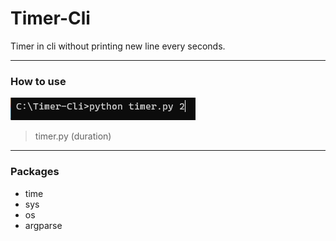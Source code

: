 # Timer-Cli
Timer in cli without printing new line every seconds.

---

### How to use
![command](./images/command.PNG)
> timer.py (duration)

---

### Packages
- time
- sys
- os
- argparse